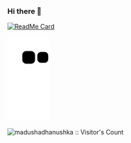 ### Hi there 👋

[![ReadMe Card](https://github-readme-stats.vercel.app/api/pin/?username=Applejuicelolmc&repo=shrimp-bot)](https://github.com/Applejuicelolmc/shrimp-bot)

![Snake animation](https://github.com/madushadhanushka/github-readme/blob/output/github-contribution-snake.svg)

<img src="https://profile-counter.glitch.me/{Applejuicelolmc}/count.svg" alt="madushadhanushka :: Visitor's Count" />
<!--
**Applejuicelolmc/Applejuicelolmc** is a ✨ _special_ ✨ repository because its `README.md` (this file) appears on your GitHub profile.

Here are some ideas to get you started:

- 🔭 I’m currently working on ...
- 🌱 I’m currently learning ...
- 👯 I’m looking to collaborate on ...
- 🤔 I’m looking for help with ...
- 💬 Ask me about ...
- 📫 How to reach me: ...
- 😄 Pronouns: ...
- ⚡ Fun fact: ...
-->
